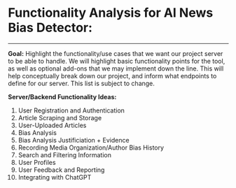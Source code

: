 # Functionality Analysis for AI News Bias Detector:
***

**Goal:**
Highlight the functionality/use cases that we want our project server to be able to handle. We will highlight basic functionality 
points for the tool, as well as optional add-ons that we may implement down the line. This will help conceptually break down our 
project, and inform what endpoints to define for our server. This list is subject to change. 

**Server/Backend Functionality Ideas:**
1. User Registration and Authentication
2. Article Scraping and Storage
3. User-Uploaded Articles
4. Bias Analysis
5. Bias Analysis Justificiation + Evidence
6. Recording Media Organization/Author Bias History
7. Search and Filtering Information
8. User Profiles
9. User Feedback and Reporting
10. Integrating with ChatGPT



